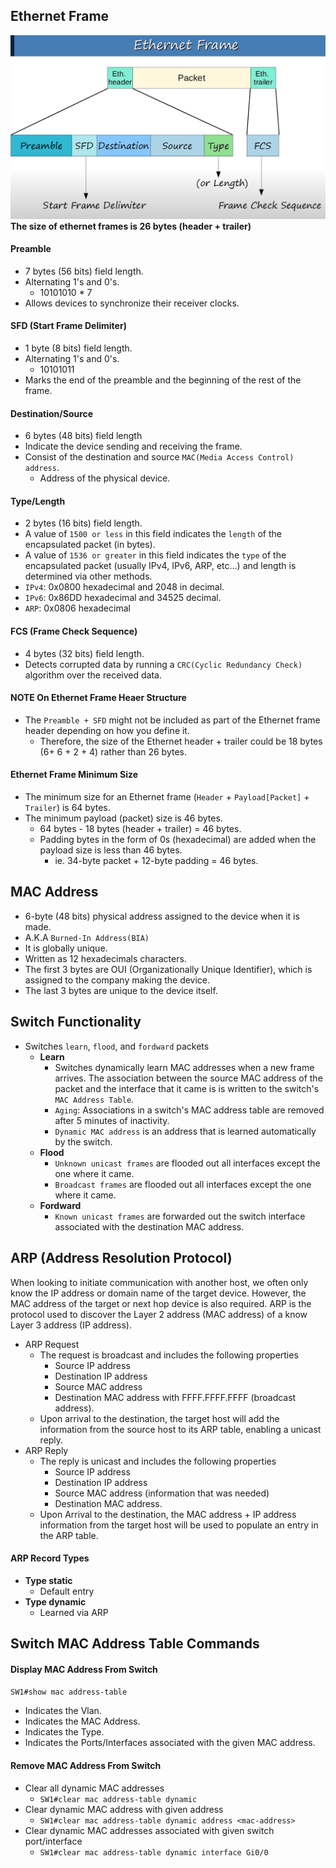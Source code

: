 ## Ethernet Frame

![ethernet frame structure](./img/ethernet-frame.png)
**The size of ethernet frames is 26 bytes (header + trailer)**
#### Preamble
* 7 bytes (56 bits) field length.
* Alternating 1's and 0's.
	* 10101010 * 7
* Allows devices to synchronize their receiver clocks.
#### SFD (Start Frame Delimiter)
* 1 byte (8 bits) field length.
* Alternating 1's and 0's.
	* 10101011
* Marks the end of the preamble and the beginning of the rest of the frame.
#### Destination/Source
* 6 bytes (48 bits) field length
* Indicate the device sending and receiving the frame.
* Consist of the destination and source `MAC(Media Access Control) address`.
	* Address of the physical device.
#### Type/Length
* 2 bytes (16 bits) field length.
* A value of `1500 or less` in this field indicates the `length` of the encapsulated packet (in bytes).
* A value of `1536 or greater` in this field indicates the `type` of the encapsulated packet (usually IPv4, IPv6, ARP, etc...) and length is determined via other methods.
* `IPv4`: 0x0800 hexadecimal and 2048 in decimal.
* `IPv6`: 0x86DD hexadecimal and 34525 decimal. 
* `ARP`: 0x0806 hexadecimal
#### FCS (Frame Check Sequence)
* 4 bytes (32 bits) field length.
* Detects corrupted data by running a `CRC(Cyclic Redundancy Check)` algorithm over the received data.

#### NOTE On Ethernet Frame Heaer Structure
* The `Preamble + SFD` might not be included as part of the Ethernet frame header depending on how you define it.
	* Therefore, the size of the Ethernet header + trailer could be 18 bytes (6+ 6 + 2 + 4) rather than 26 bytes.
#### Ethernet Frame Minimum Size
* The minimum size for an Ethernet frame (`Header` + `Payload[Packet]` + `Trailer`) is 64 bytes.
* The minimum payload (packet) size is 46 bytes.
	* 64 bytes - 18 bytes (header + trailer) = 46 bytes.
	* Padding bytes in the form of 0s (hexadecimal) are added when the payload size is less than 46 bytes.
		* ie. 34-byte packet + 12-byte padding = 46 bytes.

## MAC Address
* 6-byte (48 bits) physical address assigned to the device when it is made.
* A.K.A `Burned-In Address(BIA)`
* It is globally unique.
* Written as 12 hexadecimals characters.
* The first 3 bytes are OUI (Organizationally Unique Identifier), which is assigned to the company making the device.
* The last 3 bytes are unique to the device itself.

## Switch Functionality
* Switches `learn`, `flood`, and `fordward` packets
	* **Learn**
		* Switches dynamically learn MAC addresses when a new frame arrives. The association between the source MAC address of the packet and the interface that it came is is written to the switch's `MAC Address Table`.
		* `Aging`: Associations in a switch's MAC address table are removed after 5 minutes of inactivity.
		* `Dynamic MAC address` is an address that is learned automatically by the switch.
	* **Flood**
		* `Unknown unicast frames` are flooded out all interfaces except the one where it came.
		* `Broadcast frames` are flooded out all interfaces except the one where it came.
	* **Fordward**
		* `Known unicast frames` are forwarded out the switch interface associated with the destination MAC address.

## ARP (Address Resolution Protocol)
When looking to initiate communication with another host, we often only know the IP address or domain name of the target device. However, the MAC address of the target or next hop device is also required. ARP is the protocol used to discover the Layer 2 address (MAC address) of a know Layer 3 address (IP address).
* ARP Request
	* The request is broadcast and includes the following properties
		* Source IP address
		* Destination IP address
		* Source MAC address
		* Destination MAC address with FFFF.FFFF.FFFF (broadcast address).
	* Upon arrival to the destination, the target host will add the information from the source host to its ARP table, enabling a unicast reply.
* ARP Reply
	* The reply is unicast and includes the following properties
		* Source IP address
		* Destination IP address
		* Source MAC address (information that was needed)
		* Destination MAC address.
	* Upon Arrival to the destination, the MAC address + IP address information from the target host will be used to populate an entry in the ARP table.

#### ARP Record Types
* **Type static**
	* Default entry
* **Type dynamic**
	* Learned via ARP

## Switch MAC Address Table Commands

#### Display MAC Address From Switch
`SW1#show mac address-table`
* Indicates the Vlan.
* Indicates the MAC Address.
* Indicates the Type.
* Indicates the Ports/Interfaces associated with the given MAC address.

#### Remove MAC Address From Switch
* Clear all dynamic MAC addresses
	* `SW1#clear mac address-table dynamic`
* Clear dynamic MAC address with given address
	* `SW1#clear mac address-table dynamic address <mac-address>`
* Clear dynamic MAC addresses associated with given switch port/interface
	* `SW1#clear mac address-table dynamic interface Gi0/0`

